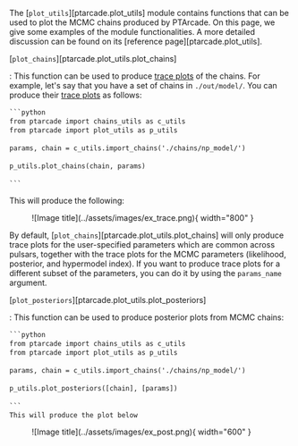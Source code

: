 The [`plot_utils`][ptarcade.plot_utils] module contains functions that
can be used to plot the MCMC chains produced by PTArcade. On this page,
we give some examples of the module functionalities. A more detailed
discussion can be found on its [reference page][ptarcade.plot_utils].

[`plot_chains`][ptarcade.plot_utils.plot_chains]

:   This function can be used to produce [trace plots][trace]
    of the chains. For example, let's say that you have a set of chains
    in `./out/model/`. You can produce their [trace plots][trace] as follows:

    ```python
    from ptarcade import chains_utils as c_utils
    from ptarcade import plot_utils as p_utils

    params, chain = c_utils.import_chains('./chains/np_model/')

    p_utils.plot_chains(chain, params)

    ```
This will produce the following:
<figure markdown>
  ![Image title](../assets/images/ex_trace.png){ width="800" }
</figure>

By default, [`plot_chains`][ptarcade.plot_utils.plot_chains] will only produce
trace plots for the user-specified parameters which are common across pulsars,
together with the trace plots for the MCMC parameters (likelihood, posterior, and
hypermodel index). If you want to produce trace plots for a different subset of the 
parameters, you can do it by using the `params_name` argument. 

[`plot_posteriors`][ptarcade.plot_utils.plot_posteriors]

:   This function can be used to produce posterior plots from MCMC chains:

    ```python
    from ptarcade import chains_utils as c_utils
    from ptarcade import plot_utils as p_utils

    params, chain = c_utils.import_chains('./chains/np_model/')

    p_utils.plot_posteriors([chain], [params])

    ```
    This will produce the plot below
<figure markdown>
  ![Image title](../assets/images/ex_post.png){ width="600" }
</figure>


    



[trace]: https://www.statlect.com/fundamentals-of-statistics/Markov-Chain-Monte-Carlo-diagnostics#hid9
